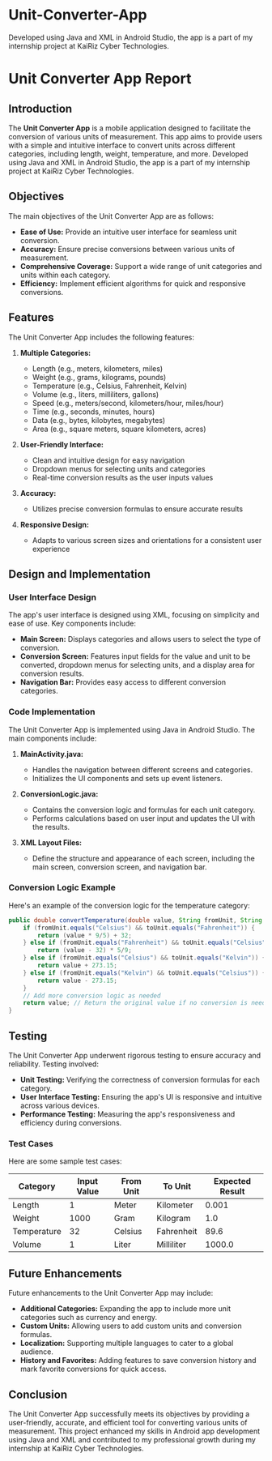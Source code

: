 # Unit-Converter-App
Developed using Java and XML in Android Studio, the app is a part of my internship project at KaiRiz Cyber Technologies.

# Unit Converter App Report

## Introduction

The **Unit Converter App** is a mobile application designed to facilitate the conversion of various units of measurement. This app aims to provide users with a simple and intuitive interface to convert units across different categories, including length, weight, temperature, and more. Developed using Java and XML in Android Studio, the app is a part of my internship project at KaiRiz Cyber Technologies.

## Objectives

The main objectives of the Unit Converter App are as follows:

- **Ease of Use:** Provide an intuitive user interface for seamless unit conversion.
- **Accuracy:** Ensure precise conversions between various units of measurement.
- **Comprehensive Coverage:** Support a wide range of unit categories and units within each category.
- **Efficiency:** Implement efficient algorithms for quick and responsive conversions.

## Features

The Unit Converter App includes the following features:

1. **Multiple Categories:** 
   - Length (e.g., meters, kilometers, miles)
   - Weight (e.g., grams, kilograms, pounds)
   - Temperature (e.g., Celsius, Fahrenheit, Kelvin)
   - Volume (e.g., liters, milliliters, gallons)
   - Speed (e.g., meters/second, kilometers/hour, miles/hour)
   - Time (e.g., seconds, minutes, hours)
   - Data (e.g., bytes, kilobytes, megabytes)
   - Area (e.g., square meters, square kilometers, acres)

2. **User-Friendly Interface:**
   - Clean and intuitive design for easy navigation
   - Dropdown menus for selecting units and categories
   - Real-time conversion results as the user inputs values

3. **Accuracy:**
   - Utilizes precise conversion formulas to ensure accurate results

4. **Responsive Design:**
   - Adapts to various screen sizes and orientations for a consistent user experience

## Design and Implementation

### User Interface Design

The app's user interface is designed using XML, focusing on simplicity and ease of use. Key components include:

- **Main Screen:** Displays categories and allows users to select the type of conversion.
- **Conversion Screen:** Features input fields for the value and unit to be converted, dropdown menus for selecting units, and a display area for conversion results.
- **Navigation Bar:** Provides easy access to different conversion categories.

### Code Implementation

The Unit Converter App is implemented using Java in Android Studio. The main components include:

1. **MainActivity.java:**
   - Handles the navigation between different screens and categories.
   - Initializes the UI components and sets up event listeners.

2. **ConversionLogic.java:**
   - Contains the conversion logic and formulas for each unit category.
   - Performs calculations based on user input and updates the UI with the results.

3. **XML Layout Files:**
   - Define the structure and appearance of each screen, including the main screen, conversion screen, and navigation bar.

### Conversion Logic Example

Here's an example of the conversion logic for the temperature category:

```java
public double convertTemperature(double value, String fromUnit, String toUnit) {
    if (fromUnit.equals("Celsius") && toUnit.equals("Fahrenheit")) {
        return (value * 9/5) + 32;
    } else if (fromUnit.equals("Fahrenheit") && toUnit.equals("Celsius")) {
        return (value - 32) * 5/9;
    } else if (fromUnit.equals("Celsius") && toUnit.equals("Kelvin")) {
        return value + 273.15;
    } else if (fromUnit.equals("Kelvin") && toUnit.equals("Celsius")) {
        return value - 273.15;
    }
    // Add more conversion logic as needed
    return value; // Return the original value if no conversion is needed
}
```

## Testing

The Unit Converter App underwent rigorous testing to ensure accuracy and reliability. Testing involved:

- **Unit Testing:** Verifying the correctness of conversion formulas for each category.
- **User Interface Testing:** Ensuring the app's UI is responsive and intuitive across various devices.
- **Performance Testing:** Measuring the app's responsiveness and efficiency during conversions.

### Test Cases

Here are some sample test cases:

| Category   | Input Value | From Unit | To Unit   | Expected Result |
|------------|-------------|-----------|-----------|-----------------|
| Length     | 1           | Meter     | Kilometer | 0.001           |
| Weight     | 1000        | Gram      | Kilogram  | 1.0             |
| Temperature| 32          | Celsius   | Fahrenheit| 89.6            |
| Volume     | 1           | Liter     | Milliliter| 1000.0          |

## Future Enhancements

Future enhancements to the Unit Converter App may include:

- **Additional Categories:** Expanding the app to include more unit categories such as currency and energy.
- **Custom Units:** Allowing users to add custom units and conversion formulas.
- **Localization:** Supporting multiple languages to cater to a global audience.
- **History and Favorites:** Adding features to save conversion history and mark favorite conversions for quick access.

## Conclusion

The Unit Converter App successfully meets its objectives by providing a user-friendly, accurate, and efficient tool for converting various units of measurement. This project enhanced my skills in Android app development using Java and XML and contributed to my professional growth during my internship at KaiRiz Cyber Technologies.


